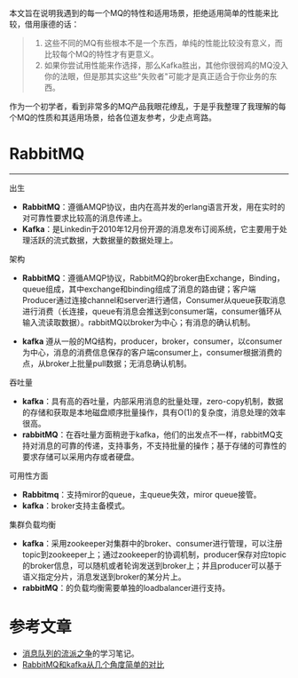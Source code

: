 本文旨在说明我遇到的每一个MQ的特性和适用场景，拒绝适用简单的性能来比较，借用康德的话：

> 1. 这些不同的MQ有些根本不是一个东西，单纯的性能比较没有意义，而比较每个MQ的特性才有更意义。
> 2. 如果你尝试用性能来作选择，那么Kafka胜出，其他你很弱鸡的MQ没入你的法眼，但是那其实这些"失败者"可能才是真正适合于你业务的东西。

作为一个初学者，看到非常多的MQ产品我眼花缭乱，于是乎我整理了我理解的每个MQ的性质和其适用场景，给各位道友参考，少走点弯路。


# RabbitMQ

-------------------------------------------------------------------------------

出生

+ **RabbitMQ**：遵循AMQP协议，由内在高并发的erlang语言开发，用在实时的对可靠性要求比较高的消息传递上。
+ **Kafka**：是Linkedin于2010年12月份开源的消息发布订阅系统，它主要用于处理活跃的流式数据，大数据量的数据处理上。

架构

+ **RabbitMQ**：遵循AMQP协议，RabbitMQ的broker由Exchange，Binding，queue组成，其中exchange和binding组成了消息的路由键；客户端Producer通过连接channel和server进行通信，Consumer从queue获取消息进行消费（长连接，queue有消息会推送到consumer端，consumer循环从输入流读取数据）。rabbitMQ以broker为中心；有消息的确认机制。

+ **kafka** 遵从一般的MQ结构，producer，broker，consumer，以consumer为中心，消息的消费信息保存的客户端consumer上，consumer根据消费的点，从broker上批量pull数据；无消息确认机制。

吞吐量

+ **kafka**：具有高的吞吐量，内部采用消息的批量处理，zero-copy机制，数据的存储和获取是本地磁盘顺序批量操作，具有O(1)的复杂度，消息处理的效率很高。
+ **rabbitMQ**：在吞吐量方面稍逊于kafka，他们的出发点不一样，rabbitMQ支持对消息的可靠的传递，支持事务，不支持批量的操作；基于存储的可靠性的要求存储可以采用内存或者硬盘。


可用性方面

+ **Rabbitmq**：支持miror的queue，主queue失效，miror queue接管。
+ **kafka**：broker支持主备模式。


集群负载均衡

+ **kafka**：采用zookeeper对集群中的broker、consumer进行管理，可以注册topic到zookeeper上；通过zookeeper的协调机制，producer保存对应topic的broker信息，可以随机或者轮询发送到broker上；并且producer可以基于语义指定分片，消息发送到broker的某分片上。
+ **rabbitMQ**：的负载均衡需要单独的loadbalancer进行支持。


# 参考文章

+ [消息队列的流派之争](http://mp.weixin.qq.com/s?__biz=MzIxMjAzMDA1MQ==&mid=2648945475&idx=1&sn=b9758fdc31925419f12a9ece1d27018d#rd)的学习笔记。
+ [RabbitMQ和kafka从几个角度简单的对比](http://blog.csdn.net/yangbutao/article/details/8741977)
